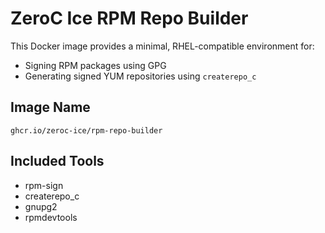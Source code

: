 # ZeroC Ice RPM Repo Builder

This Docker image provides a minimal, RHEL-compatible environment for:

- Signing RPM packages using GPG
- Generating signed YUM repositories using `createrepo_c`

## Image Name

`ghcr.io/zeroc-ice/rpm-repo-builder`

## Included Tools

- rpm-sign
- createrepo_c
- gnupg2
- rpmdevtools
